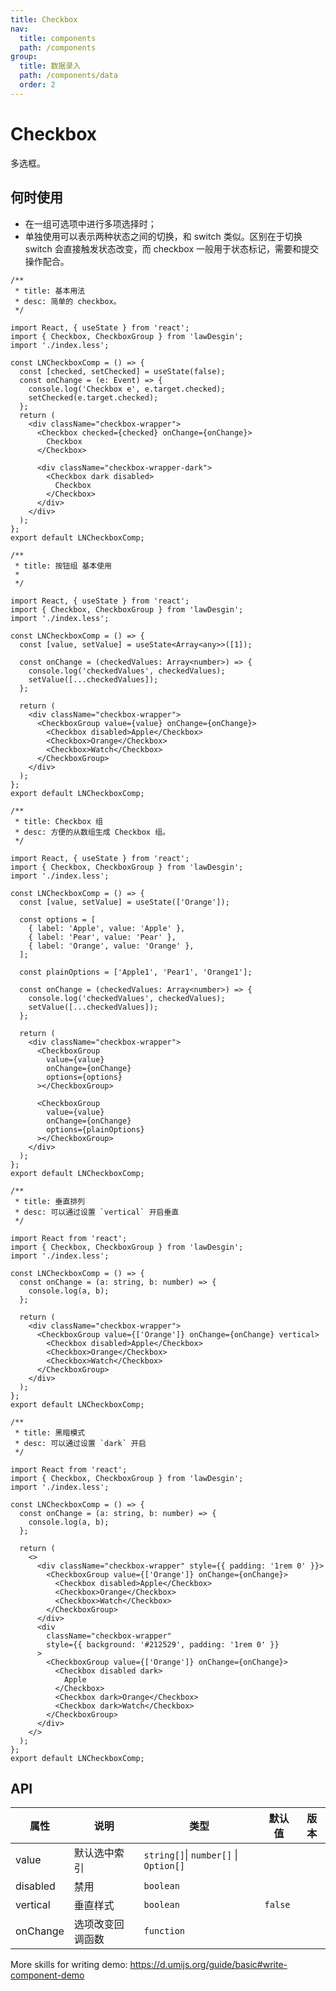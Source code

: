 ```yaml
---
title: Checkbox
nav:
  title: components
  path: /components
group:
  title: 数据录入
  path: /components/data
  order: 2
---
```


# Checkbox

多选框。

## 何时使用

- 在一组可选项中进行多项选择时；
- 单独使用可以表示两种状态之间的切换，和 switch 类似。区别在于切换 switch 会直接触发状态改变，而 checkbox 一般用于状态标记，需要和提交操作配合。

```tsx
/**
 * title: 基本用法
 * desc: 简单的 checkbox。
 */

import React, { useState } from 'react';
import { Checkbox, CheckboxGroup } from 'lawDesgin';
import './index.less';

const LNCheckboxComp = () => {
  const [checked, setChecked] = useState(false);
  const onChange = (e: Event) => {
    console.log('Checkbox e', e.target.checked);
    setChecked(e.target.checked);
  };
  return (
    <div className="checkbox-wrapper">
      <Checkbox checked={checked} onChange={onChange}>
        Checkbox
      </Checkbox>

      <div className="checkbox-wrapper-dark">
        <Checkbox dark disabled>
          Checkbox
        </Checkbox>
      </div>
    </div>
  );
};
export default LNCheckboxComp;
```

```tsx
/**
 * title: 按钮组 基本使用
 *
 */

import React, { useState } from 'react';
import { Checkbox, CheckboxGroup } from 'lawDesgin';
import './index.less';

const LNCheckboxComp = () => {
  const [value, setValue] = useState<Array<any>>([1]);

  const onChange = (checkedValues: Array<number>) => {
    console.log('checkedValues', checkedValues);
    setValue([...checkedValues]);
  };

  return (
    <div className="checkbox-wrapper">
      <CheckboxGroup value={value} onChange={onChange}>
        <Checkbox disabled>Apple</Checkbox>
        <Checkbox>Orange</Checkbox>
        <Checkbox>Watch</Checkbox>
      </CheckboxGroup>
    </div>
  );
};
export default LNCheckboxComp;
```

```tsx
/**
 * title: Checkbox 组
 * desc: 方便的从数组生成 Checkbox 组。
 */

import React, { useState } from 'react';
import { Checkbox, CheckboxGroup } from 'lawDesgin';
import './index.less';

const LNCheckboxComp = () => {
  const [value, setValue] = useState(['Orange']);

  const options = [
    { label: 'Apple', value: 'Apple' },
    { label: 'Pear', value: 'Pear' },
    { label: 'Orange', value: 'Orange' },
  ];

  const plainOptions = ['Apple1', 'Pear1', 'Orange1'];

  const onChange = (checkedValues: Array<number>) => {
    console.log('checkedValues', checkedValues);
    setValue([...checkedValues]);
  };

  return (
    <div className="checkbox-wrapper">
      <CheckboxGroup
        value={value}
        onChange={onChange}
        options={options}
      ></CheckboxGroup>

      <CheckboxGroup
        value={value}
        onChange={onChange}
        options={plainOptions}
      ></CheckboxGroup>
    </div>
  );
};
export default LNCheckboxComp;
```

```tsx
/**
 * title: 垂直排列
 * desc: 可以通过设置 `vertical` 开启垂直
 */

import React from 'react';
import { Checkbox, CheckboxGroup } from 'lawDesgin';
import './index.less';

const LNCheckboxComp = () => {
  const onChange = (a: string, b: number) => {
    console.log(a, b);
  };

  return (
    <div className="checkbox-wrapper">
      <CheckboxGroup value={['Orange']} onChange={onChange} vertical>
        <Checkbox disabled>Apple</Checkbox>
        <Checkbox>Orange</Checkbox>
        <Checkbox>Watch</Checkbox>
      </CheckboxGroup>
    </div>
  );
};
export default LNCheckboxComp;
```

```tsx
/**
 * title: 黑暗模式
 * desc: 可以通过设置 `dark` 开启
 */

import React from 'react';
import { Checkbox, CheckboxGroup } from 'lawDesgin';
import './index.less';

const LNCheckboxComp = () => {
  const onChange = (a: string, b: number) => {
    console.log(a, b);
  };

  return (
    <>
      <div className="checkbox-wrapper" style={{ padding: '1rem 0' }}>
        <CheckboxGroup value={['Orange']} onChange={onChange}>
          <Checkbox disabled>Apple</Checkbox>
          <Checkbox>Orange</Checkbox>
          <Checkbox>Watch</Checkbox>
        </CheckboxGroup>
      </div>
      <div
        className="checkbox-wrapper"
        style={{ background: '#212529', padding: '1rem 0' }}
      >
        <CheckboxGroup value={['Orange']} onChange={onChange}>
          <Checkbox disabled dark>
            Apple
          </Checkbox>
          <Checkbox dark>Orange</Checkbox>
          <Checkbox dark>Watch</Checkbox>
        </CheckboxGroup>
      </div>
    </>
  );
};
export default LNCheckboxComp;
```

## API

| 属性     | 说明             | 类型                                  | 默认值  | 版本 |
| -------- | ---------------- | ------------------------------------- | ------- | ---- |
| value    | 默认选中索引     | `string[]`\| `number[]` \| `Option[]` |         |      |
| disabled | 禁用             | `boolean`                             |         |      |
| vertical | 垂直样式         | `boolean`                             | `false` |      |
| onChange | 选项改变回调函数 | `function`                            |         |      |

More skills for writing demo: https://d.umijs.org/guide/basic#write-component-demo
